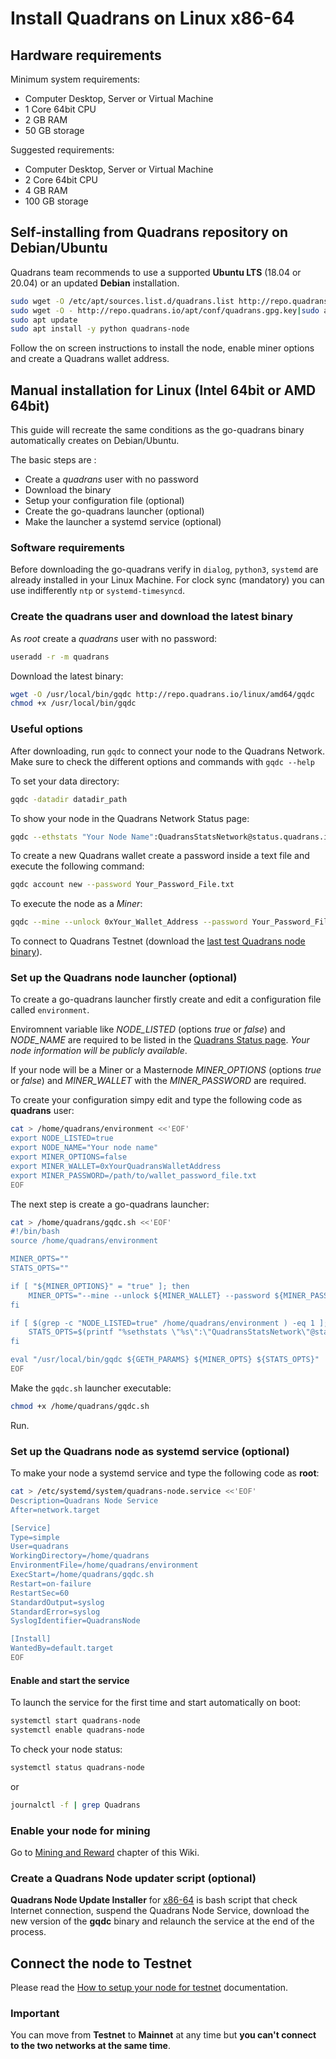 Install Quadrans on Linux x86-64
================================

## Hardware requirements

Minimum system requirements:

* Computer Desktop, Server or Virtual Machine
* 1 Core 64bit CPU
* 2 GB RAM
* 50 GB storage

Suggested requirements:

* Computer Desktop, Server or Virtual Machine
* 2 Core 64bit CPU
* 4 GB RAM
* 100 GB storage

## Self-installing from Quadrans repository on Debian/Ubuntu 

Quadrans team recommends to use a supported **Ubuntu LTS** (18.04 or 20.04) or an updated **Debian** installation. 

``` bash
sudo wget -O /etc/apt/sources.list.d/quadrans.list http://repo.quadrans.io/apt/conf/quadrans.list
sudo wget -O - http://repo.quadrans.io/apt/conf/quadrans.gpg.key|sudo apt-key add -
sudo apt update
sudo apt install -y python quadrans-node
``` 

Follow the on screen instructions to install the node, enable miner options and create a Quadrans wallet address.

## Manual installation for Linux (Intel 64bit or AMD 64bit) 

This guide will recreate the same conditions as the go-quadrans binary automatically creates on Debian/Ubuntu. 

The basic steps are :

* Create a *quadrans* user with no password
* Download the binary
* Setup your configuration file (optional)
* Create the go-quadrans launcher (optional)
* Make the launcher a systemd service (optional)

### Software requirements

Before downloading the go-quadrans verify in `dialog`, `python3`, `systemd` are already installed in your Linux Machine. For clock sync (mandatory) you can use indifferently `ntp` or `systemd-timesyncd`.

### Create the quadrans user and download the latest binary

As *root* create a *quadrans* user with no password:

``` bash
useradd -r -m quadrans
``` 

Download the latest binary:

``` bash
wget -O /usr/local/bin/gqdc http://repo.quadrans.io/linux/amd64/gqdc 
chmod +x /usr/local/bin/gqdc

``` 

### Useful options 

After downloading, run `gqdc` to connect your node to the Quadrans Network. Make sure to check the different options and commands with `gqdc --help`

To set your data directory:

``` bash
gqdc -datadir datadir_path
``` 

To show your node in the Quadrans Network Status page:

``` bash
gqdc --ethstats "Your Node Name":QuadransStatsNetwork@status.quadrans.io:3000
``` 

To create a new Quadrans wallet create a password inside a text file and execute the following command:

``` bash
gqdc account new --password Your_Password_File.txt
``` 

To execute the node as a *Miner*:

``` bash
gqdc --mine --unlock 0xYour_Wallet_Address --password Your_Password_File.txt
``` 

To connect to Quadrans Testnet (download the [last test Quadrans node binary](../management/testnet)).

### Set up the Quadrans node launcher (optional)

To create a go-quadrans launcher firstly create and edit a configuration file called `environment`. 

Enviromnent variable like *NODE_LISTED* (options *true* or *false*) and *NODE_NAME* are required to be listed in the [Quadrans Status page](https://status.quadrans.io). *Your node information will be publicly available*. 

If your node will be a Miner or a Masternode *MINER_OPTIONS* (options *true* or *false*) and *MINER_WALLET* with the *MINER_PASSWORD* are required.

To create your configuration simpy edit and type the following code as **quadrans** user:

``` bash
cat > /home/quadrans/environment <<'EOF'
export NODE_LISTED=true
export NODE_NAME="Your node name"
export MINER_OPTIONS=false
export MINER_WALLET=0xYourQuadransWalletAddress
export MINER_PASSWORD=/path/to/wallet_password_file.txt
EOF
``` 

The next step is create a go-quadrans launcher:

``` bash
cat > /home/quadrans/gqdc.sh <<'EOF'
#!/bin/bash
source /home/quadrans/environment

MINER_OPTS=""
STATS_OPTS=""

if [ "${MINER_OPTIONS}" = "true" ]; then
	MINER_OPTS="--mine --unlock ${MINER_WALLET} --password ${MINER_PASSWORD}"
fi

if [ $(grep -c "NODE_LISTED=true" /home/quadrans/environment ) -eq 1 ]; then
	STATS_OPTS=$(printf "%sethstats \"%s\":\"QuadransStatsNetwork\"@status.quadrans.io:3000" "--" "${NODE_NAME}")
fi

eval "/usr/local/bin/gqdc ${GETH_PARAMS} ${MINER_OPTS} ${STATS_OPTS}"
EOF
``` 

Make the `gqdc.sh` launcher executable:

``` bash
chmod +x /home/quadrans/gqdc.sh
``` 

Run.

### Set up the Quadrans node as systemd service (optional)

To make your node a systemd service and type the following code as **root**:

``` bash
cat > /etc/systemd/system/quadrans-node.service <<'EOF'
Description=Quadrans Node Service
After=network.target

[Service]
Type=simple
User=quadrans
WorkingDirectory=/home/quadrans
EnvironmentFile=/home/quadrans/environment
ExecStart=/home/quadrans/gqdc.sh
Restart=on-failure
RestartSec=60
StandardOutput=syslog
StandardError=syslog
SyslogIdentifier=QuadransNode

[Install]
WantedBy=default.target
EOF
``` 

#### Enable and start the service

To launch the service for the first time and start automatically on boot:

``` bash
systemctl start quadrans-node
systemctl enable quadrans-node
``` 

To check your node status:

``` bash
systemctl status quadrans-node
``` 

or

``` bash
journalctl -f | grep Quadrans
``` 

### Enable your node for mining

Go to [Mining and Reward](../../cryptocurrencies/mining_and_reward) chapter of this Wiki.

### Create a Quadrans Node updater script (optional)

**Quadrans Node Update Installer** for [x86-64](../management/gqdc-update.html#script-for-x86-64-devices) is bash script that check Internet connection, suspend the Quadrans Node Service, download the new version of the **gqdc** binary and relaunch the service at the end of the process.

## Connect the node to Testnet 

Please read the [How to setup your node for testnet](../management/testnet) documentation.

### Important

You can move from **Testnet** to **Mainnet** at any time but **you can\'t connect to the two networks at the same time**.